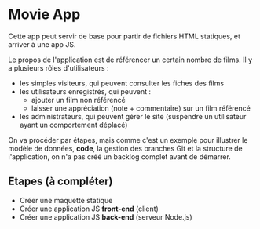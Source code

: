 # Movie App

Cette app peut servir de base pour partir de fichiers HTML statiques, et arriver à une app JS.

Le propos de l'application est de référencer un certain nombre de films. Il y a plusieurs
rôles d'utilisateurs :
* les simples visiteurs, qui peuvent consulter les fiches des films
* les utilisateurs enregistrés, qui peuvent :
    * ajouter un film non référencé
    * laisser une appréciation (note + commentaire) sur un film référencé
* les administrateurs, qui peuvent gérer le site (suspendre un utilisateur ayant un comportement déplacé)

On va procéder par étapes, mais comme c'est un exemple pour illustrer le modèle de données, **code**,
la gestion des branches Git et la structure de l'application, on n'a pas créé un backlog complet avant de démarrer.

## Etapes (à compléter)

* Créer une maquette statique
* Créer une application JS **front-end** (client)
* Créer une application JS **back-end** (serveur Node.js)
